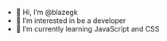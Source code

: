 - 👋 Hi, I’m @blazegk
- 👀 I’m interested in be a developer 
- 🌱 I’m currently learning JavaScript and CSS
